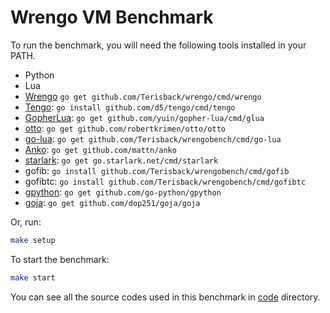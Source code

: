 # Wrengo VM Benchmark

To run the benchmark, you will need the following tools installed in your PATH.

- Python
- Lua
- [Wrengo](https://github.com/Terisback/wrengo) `go get github.com/Terisback/wrengo/cmd/wrengo`
- [Tengo](https://github.com/d5/tengo): `go install github.com/d5/tengo/cmd/tengo`
- [GopherLua](https://github.com/yuin/gopher-lua): `go get github.com/yuin/gopher-lua/cmd/glua`
- [otto](https://github.com/robertkrimen/otto): `go get github.com/robertkrimen/otto/otto`
- [go-lua](https://github.com/Shopify/go-lua): `go get github.com/Terisback/wrengobench/cmd/go-lua`
- [Anko](https://github.com/mattn/anko): `go get github.com/mattn/anko`
- [starlark](https://github.com/google/starlark-go): `go get go.starlark.net/cmd/starlark`
- gofib: `go install github.com/Terisback/wrengobench/cmd/gofib`
- gofibtc: `go install github.com/Terisback/wrengobench/cmd/gofibtc`
- [gpython](https://github.com/go-python/gpython): `go get github.com/go-python/gpython`
- [goja](https://github.com/dop251/goja): `go get github.com/dop251/goja/goja`

Or, run:

```bash
make setup
```

To start the benchmark:

```bash
make start
```

You can see all the source codes used in this benchmark in [code](https://github.com/Terisback/wrengobench/tree/master/code) directory.
